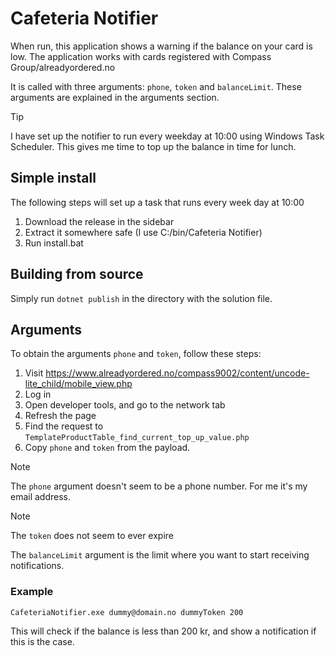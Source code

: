 # Cafeteria Notifier

When run, this application shows a warning if the balance on your card is low. The application works with cards registered with Compass Group/alreadyordered.no

It is called with three arguments: `phone`, `token` and `balanceLimit`. These arguments are explained in the arguments section.

> [!Tip]
> I have set up the notifier to run every weekday at 10:00 using Windows Task Scheduler. This gives me time to top up the balance in time for lunch.

## Simple install

The following steps will set up a task that runs every week day at 10:00

1. Download the release in the sidebar
2. Extract it somewhere safe (I use C:/bin/Cafeteria Notifier)
3. Run install.bat

## Building from source

Simply run `dotnet publish` in the directory with the solution file.

## Arguments

To obtain the arguments `phone` and `token`, follow these steps:

1. Visit https://www.alreadyordered.no/compass9002/content/uncode-lite_child/mobile_view.php
2. Log in
3. Open developer tools, and go to the network tab
4. Refresh the page
5. Find the request to `TemplateProductTable_find_current_top_up_value.php`
6. Copy `phone` and `token` from the payload.

> [!NOTE]
> The `phone` argument doesn't seem to be a phone number. For me it's my email address.

> [!NOTE]
> The `token` does not seem to ever expire

The `balanceLimit` argument is the limit where you want to start receiving notifications.

### Example

`CafeteriaNotifier.exe dummy@domain.no dummyToken 200`

This will check if the balance is less than 200 kr, and show a notification if this is the case.
